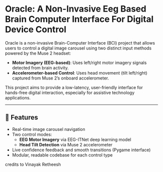# Oracle: A Non-Invasive Eeg Based Brain Computer Interface For Digital Device Control
Oracle is a non-invasive Brain-Computer Interface (BCI) project that allows users to control a digital image carousel using two distinct input methods powered by the Muse 2 headset:

- **Motor Imagery (EEG-based)**: Uses left/right motor imagery signals detected from brain activity.
- **Accelerometer-based Control**: Uses head movement (tilt left/right) captured from Muse 2’s onboard accelerometer.

This project aims to provide a low-latency, user-friendly interface for hands-free digital interaction, especially for assistive technology applications.

---

## 🎯 Features

- Real-time image carousel navigation
- Two control modes:
  - **EEG Motor Imagery** via EEG-ITNet deep learning model
  - **Head Tilt Detection** via Muse 2 accelerometer
- Live confidence feedback and smooth transitions (Pygame interface)
- Modular, readable codebase for each control type

credits to Vinayak Retheesh
